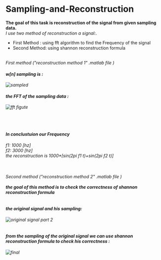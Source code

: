 # Sampling-and-Reconstruction
**The goal of this task is reconstruction of the signal from given sampling data.**<br>
 <em>I use two method of reconstruction a signal:</em>.<br>
<ul>
<li>First Method : using fft algorithm to find the Frequency of the signal</li>
<li>Second Method: using shannon reconstruction formula </li>
</ul>
<br>
<em>First method ("reconstruction method 1" .matlab file ) <em>

#### w[n] sampling is :
![sampled](https://user-images.githubusercontent.com/73124928/99964739-74a43a00-2d9c-11eb-9d27-5772d463ced7.png)

#### the FFT of the sampling data :
![fft figute](https://user-images.githubusercontent.com/73124928/99965327-6571bc00-2d9d-11eb-859e-06b506f1c5cd.png)
<br>
<br>
<br>
<br>
#### In conclustuion our Frequency
f1: 1000 [hz] <br>
f2: 3000 [hz] <br>
the reconstruction is 1000*[sin(2pi f1 t)+sin(2pi f2 t)]
<br>
<br>
<br>
<br>
<em>Second method ("reconstruction method 2" .matlab file )<em> 
<br>
<br>
**the goal of this method is to check the correctness of shannon reconstruction formula**
<br>
<br>
#### the original signal and his sampling:
![original signal part 2](https://user-images.githubusercontent.com/73124928/99968751-3ad63200-2da2-11eb-9fa3-03b99d383309.png)
<br>
<br>
#### from the sampling of the original signal we can use shannon reconstruction formula to check his correctness :
![final](https://user-images.githubusercontent.com/73124928/99969785-9a810d00-2da3-11eb-9041-f3cfa2ddcfb4.png)



